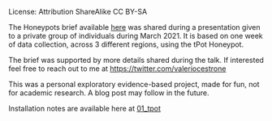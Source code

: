 License: Attribution ShareAlike CC BY-SA

The Honeypots brief available [here](https://github.com/v4lerio/public-notes/blob/main/04_honeypots_brief.pdf) was shared during a presentation given to a private group of individuals during March 2021. It is based on one week of data collection, across 3 different regions, using the tPot Honeypot.

The brief was supported by more details shared during the talk. If interested feel free to reach out to me at https://twitter.com/valeriocestrone

This was a personal exploratory evidence-based project, made for fun, not for academic research. A blog post may follow in the future.

Installation notes are available here at [01_tpot](https://github.com/v4lerio/public-notes/blob/main/01%20tpot.md)

